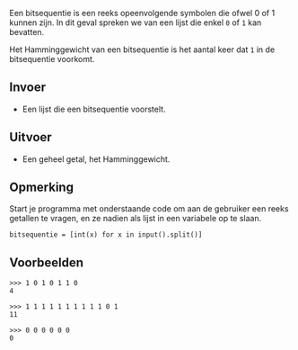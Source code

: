 Een bitsequentie is een reeks opeenvolgende symbolen die ofwel 0 of 1 kunnen zijn. In dit geval spreken we van een lijst die enkel `0` of `1` kan bevatten.

Het Hamminggewicht van een bitsequentie is het aantal keer dat `1` in de bitsequentie voorkomt.

## Invoer

- Een lijst die een bitsequentie voorstelt.

## Uitvoer

- Een geheel getal, het Hamminggewicht.

## Opmerking

Start je programma met onderstaande code om aan de gebruiker een reeks getallen te vragen, en ze nadien als lijst in een variabele op te slaan.

```
bitsequentie = [int(x) for x in input().split()]
```

## Voorbeelden

```
>>> 1 0 1 0 1 1 0
4

>>> 1 1 1 1 1 1 1 1 1 1 0 1
11

>>> 0 0 0 0 0 0
0
```